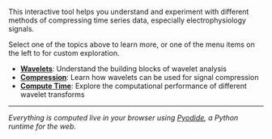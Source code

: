 This interactive tool helps you understand and experiment with different methods of compressing time series data, especially electrophysiology signals.

Select one of the topics above to learn more, or one of the menu items on the left to for custom exploration.

- **[Wavelets](./wavelets.md)**: Understand the building blocks of wavelet analysis
- **[Compression](./compression.md)**: Learn how wavelets can be used for signal compression
- **[Compute Time](./compute_time.md)**: Explore the computational performance of different wavelet transforms

---

_Everything is computed live in your browser using [Pyodide](https://pyodide.org/), a Python runtime for the web._
